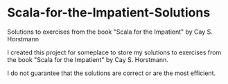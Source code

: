 # Scala-for-the-Impatient-Solutions
Solutions to exercises from the book "Scala for the Impatient" by Cay S. Horstmann

I created this project for someplace to store my solutions to exercises from the book "Scala for the Impatient" by Cay S. Horstmann. 

I do not guarantee that the solutions are correct or are the most efficient.
